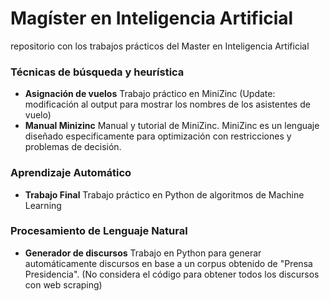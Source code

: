 # Magíster en Inteligencia Artificial
repositorio con los trabajos prácticos del Master en Inteligencia Artificial

### Técnicas de búsqueda y heurística 
* **Asignación de vuelos** Trabajo práctico en MiniZinc 
(Update: modificación al output para mostrar los nombres de los asistentes de vuelo)
* **Manual Minizinc** Manual y tutorial de MiniZinc. MiniZinc es un lenguaje diseñado especificamente para optimización con restricciones y problemas de decisión.

### Aprendizaje Automático
* **Trabajo Final** Trabajo práctico en Python de algoritmos de Machine Learning

### Procesamiento de Lenguaje Natural
* **Generador de discursos** Trabajo en Python para generar automáticamente discursos en base a un corpus obtenido de "Prensa Presidencia". (No considera el código para obtener todos los discursos con web scraping)
